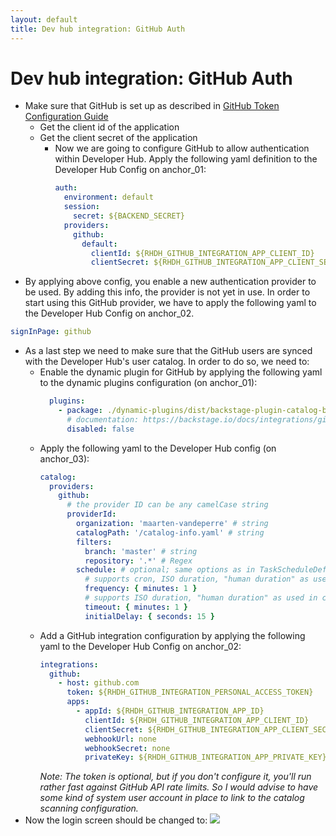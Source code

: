```yaml
---
layout: default
title: Dev hub integration: GitHub Auth
---
```


# Dev hub integration: GitHub Auth

* Make sure that GitHub is set up as described in [GitHub Token Configuration Guide](https://maarten-vandeperre.github.io/developer-hub-documentation/github/token_configurations.html)
    * Get the client id of the application
    * Get the client secret of the application
      * Now we are going to configure GitHub to allow authentication
        within Developer Hub. Apply the following yaml definition to the Developer Hub Config on anchor_01:
        ```yaml
        auth:
          environment: default
          session:
            secret: ${BACKEND_SECRET}
          providers:
            github:
              default:
                clientId: ${RHDH_GITHUB_INTEGRATION_APP_CLIENT_ID}
                clientSecret: ${RHDH_GITHUB_INTEGRATION_APP_CLIENT_SECRET}
        ```
* By applying above config, you enable a new authentication provider to be used. By adding this info, the provider is not yet in use.
  In order to start using this GitHub provider, we have to apply the following yaml to the Developer Hub Config on anchor_02.
```yaml
signInPage: github  
```
* As a last step we need to make sure that the GitHub users are synced with the Developer Hub's user catalog. In order to do so,
  we need to:
  * Enable the dynamic plugin for GitHub by applying the following yaml to the dynamic plugins configuration (on anchor_01):
    ```yaml
      plugins:
        - package: ./dynamic-plugins/dist/backstage-plugin-catalog-backend-module-github-dynamic
          # documentation: https://backstage.io/docs/integrations/github/discovery/
          disabled: false
    ```
  * Apply the following yaml to the Developer Hub config (on anchor_03):
    ```yaml
    catalog:
      providers:
        github:
          # the provider ID can be any camelCase string
          providerId:
            organization: 'maarten-vandeperre' # string
            catalogPath: '/catalog-info.yaml' # string
            filters:
              branch: 'master' # string
              repository: '.*' # Regex
            schedule: # optional; same options as in TaskScheduleDefinition
              # supports cron, ISO duration, "human duration" as used in code
              frequency: { minutes: 1 }
              # supports ISO duration, "human duration" as used in code
              timeout: { minutes: 1 }
              initialDelay: { seconds: 15 }
    ```
  * Add a GitHub integration configuration by applying the following yaml to the Developer Hub Config on anchor_02:
    ```yaml
    integrations:
      github:
        - host: github.com
          token: ${RHDH_GITHUB_INTEGRATION_PERSONAL_ACCESS_TOKEN}
          apps:
            - appId: ${RHDH_GITHUB_INTEGRATION_APP_ID}
              clientId: ${RHDH_GITHUB_INTEGRATION_APP_CLIENT_ID}
              clientSecret: ${RHDH_GITHUB_INTEGRATION_APP_CLIENT_SECRET}
              webhookUrl: none
              webhookSecret: none
              privateKey: ${RHDH_GITHUB_INTEGRATION_APP_PRIVATE_KEY}
    ```
    _Note: The token is optional, but if you don't configure it, you'll run rather fast against GitHub API rate limits. So I would advise to have
    some kind of system user account in place to link to the catalog scanning configuration._
* Now the login screen should be changed to:
  <img src="https://raw.githubusercontent.com/maarten-vandeperre/developer-hub-documentation/main/images/login_screen_3.png">